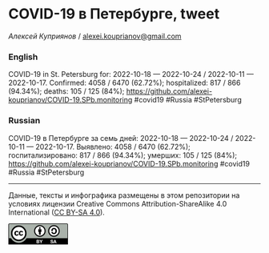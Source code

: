 COVID-19 в Петербурге, tweet
============================

*Алексей Куприянов* /
<a href="mailto:alexei.kouprianov@gmail.com" class="email">alexei.kouprianov@gmail.com</a>

### English

COVID-19 in St. Petersburg for: 2022-10-18 — 2022-10-24 / 2022-10-11 —
2022-10-17. Сonfirmed: 4058 / 6470 (62.72%); hospitalized: 817 / 866
(94.34%); deaths: 105 / 125 (84%);
<a href="https://github.com/alexei-kouprianov/COVID-19.SPb.monitoring" class="uri">https://github.com/alexei-kouprianov/COVID-19.SPb.monitoring</a>
\#covid19 \#Russia \#StPetersburg

### Russian

COVID-19 в Петербурге за семь дней: 2022-10-18 — 2022-10-24 / 2022-10-11
— 2022-10-17. Выявлено: 4058 / 6470 (62.72%); госпитализировано: 817 /
866 (94.34%); умерших: 105 / 125 (84%);
<a href="https://github.com/alexei-kouprianov/COVID-19.SPb.monitoring" class="uri">https://github.com/alexei-kouprianov/COVID-19.SPb.monitoring</a>
\#covid19 \#Russia \#StPetersburg

------------------------------------------------------------------------

Данные, тексты и инфографика размещены в этом репозитории на условиях
лицензии Creative Commons Attribution-ShareAlike 4.0 International ([CC
BY-SA 4.0](https://creativecommons.org/licenses/by-sa/4.0/)).

![](../misc/CC-BY-SA-icon.png "CC-BY-SA")

